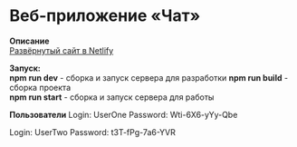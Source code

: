 # Веб-приложение «Чат»

**Описание**  
[Развёрнутый сайт в Netlify](https://eloquent-mandazi-ddfa71.netlify.app)  

**Запуск:**  
**npm run dev** - сборка и запуск сервера для разработки 
**npm run build** - сборка проекта  
**npm run start** - сборка и запуск сервера для работы

**Пользователи**
Login: UserOne
Password: Wti-6X6-yYy-Qbe

Login: UserTwo
Password: t3T-fPg-7a6-YVR
